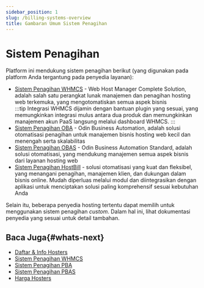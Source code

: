 ```yaml
---
sidebar_position: 1
slug: /billing-systems-overview
title: Gambaran Umum Sistem Penagihan
---
```


# Sistem Penagihan

Platform ini mendukung sistem penagihan berikut (yang digunakan pada platform Anda tergantung pada penyedia layanan):

* [Sistem Penagihan WHMCS](https://docs.dewacloud.com/docs/whmcs-billing) \- Web Host Manager Complete Solution, adalah salah satu perangkat lunak manajemen dan penagihan hosting web terkemuka, yang mengotomatiskan semua aspek bisnis  
:::tip Integrasi WHMCS dijamin dengan bantuan plugin yang sesuai, yang memungkinkan integrasi mulus antara dua produk dan memungkinkan manajemen akun PaaS langsung melalui dashboard WHMCS. :::  
* [Sistem Penagihan OBA](https://docs.dewacloud.com/docs/pba-billing-system) \- Odin Business Automation, adalah solusi otomatisasi penagihan untuk manajemen bisnis hosting web kecil dan menengah serta skalabilitas  
* [Sistem Penagihan OBAS](https://docs.dewacloud.com/docs/pbas) \- Odin Business Automation Standard, adalah solusi otomatisasi, yang mendukung manajemen semua aspek bisnis dari layanan hosting web  
* [Sistem Penagihan HostBill](https://hostbillapp.com/feature/jelastic/) \- solusi otomatisasi yang kuat dan fleksibel, yang menangani penagihan, manajemen klien, dan dukungan dalam bisnis online. Mudah diperluas melalui modul dan diintegrasikan dengan aplikasi untuk menciptakan solusi paling komprehensif sesuai kebutuhan Anda  

Selain itu, beberapa penyedia hosting tertentu dapat memilih untuk menggunakan sistem penagihan _custom_. Dalam hal ini, lihat dokumentasi penyedia yang sesuai untuk detail tambahan.

## Baca Juga{#whats-next}

* [Daftar & Info Hosters](https://docs.dewacloud.com/docs/paas-hosting-providers/)
* [Sistem Penagihan WHMCS](https://docs.dewacloud.com/docs/whmcs-billing/)
* [Sistem Penagihan PBA](https://docs.dewacloud.com/docs/pba-billing-system/)
* [Sistem Penagihan PBAS](https://docs.dewacloud.com/docs/pbas/)
* [Harga Hosters](https://docs.dewacloud.com/docs/pricing-pages/)